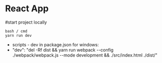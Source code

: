 # React App

#start project locally
```
bash / cmd
yarn run dev
```
* scripts - dev in package.json for windows:
* "dev": "del -Rf dist && yarn run webpack --config ./webpack/webpack.js --mode development && ./src/index.html ./dist/" 

<!-- User commits change settings:

git config user.email "email@example.com"

Confirm that you have set the email address correctly in Git:
git config user.email
email@example.com -->